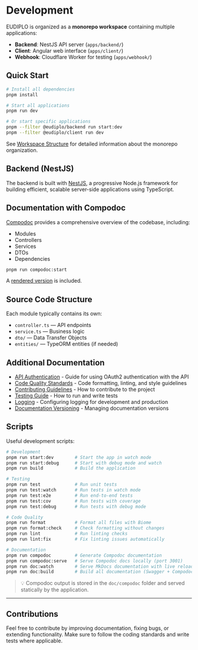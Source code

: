# Development

EUDIPLO is organized as a **monorepo workspace** containing multiple applications:

- **Backend**: NestJS API server (`apps/backend/`)
- **Client**: Angular web interface (`apps/client/`)
- **Webhook**: Cloudflare Worker for testing (`apps/webhook/`)

## Quick Start

```bash
# Install all dependencies
pnpm install

# Start all applications
pnpm run dev

# Or start specific applications
pnpm --filter @eudiplo/backend run start:dev
pnpm --filter @eudiplo/client run dev
```

See [Workspace Structure](workspace-structure.md) for detailed information about the monorepo organization.

## Backend (NestJS)

The backend is built with [NestJS](https://nestjs.com/), a progressive Node.js framework for building efficient, scalable server-side applications using TypeScript.

## Documentation with Compodoc

[Compodoc](https://compodoc.app) provides a comprehensive overview of the
codebase, including:

- Modules
- Controllers
- Services
- DTOs
- Dependencies

```bash
pnpm run compodoc:start
```

A [rendered version](../compodoc/index.html) is included.

## Source Code Structure

Each module typically contains its own:

- `controller.ts` — API endpoints
- `service.ts` — Business logic
- `dto/` — Data Transfer Objects
- `entities/` — TypeORM entities (if needed)

## Additional Documentation

- [API Authentication](../api/authentication.md) - Guide for using OAuth2
  authentication with the API
- [Code Quality Standards](code-quality.md) - Code formatting, linting, and style guidelines
- [Contributing Guidelines](contributing.md) - How to contribute to the project
- [Testing Guide](testing.md) - How to run and write tests
- [Logging](./logging-configuration.md) - Configuring logging for development
  and production
- [Documentation Versioning](documentation-versioning.md) - Managing documentation versions

## Scripts

Useful development scripts:

```bash
# Development
pnpm run start:dev        # Start the app in watch mode
pnpm run start:debug      # Start with debug mode and watch
pnpm run build            # Build the application

# Testing
pnpm run test             # Run unit tests
pnpm run test:watch       # Run tests in watch mode
pnpm run test:e2e         # Run end-to-end tests
pnpm run test:cov         # Run tests with coverage
pnpm run test:debug       # Run tests with debug mode

# Code Quality
pnpm run format           # Format all files with Biome
pnpm run format:check     # Check formatting without changes
pnpm run lint             # Run linting checks
pnpm run lint:fix         # Fix linting issues automatically

# Documentation
pnpm run compodoc         # Generate Compodoc documentation
pnpm run compodoc:serve   # Serve Compodoc docs locally (port 3001)
pnpm run doc:watch        # Serve MkDocs documentation with live reload
pnpm run doc:build        # Build all documentation (Swagger + Compodoc + MkDocs)
```

> 💡 Compodoc output is stored in the `doc/compodoc` folder and served
> statically by the application.

---

## Contributions

Feel free to contribute by improving documentation, fixing bugs, or extending
functionality. Make sure to follow the coding standards and write tests where
applicable.
